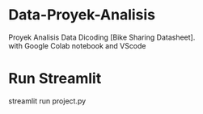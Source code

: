 # Data-Proyek-Analisis
Proyek Analisis Data Dicoding [Bike Sharing Datasheet].  
with Google Colab notebook and VScode
# Run Streamlit
streamlit run project.py
